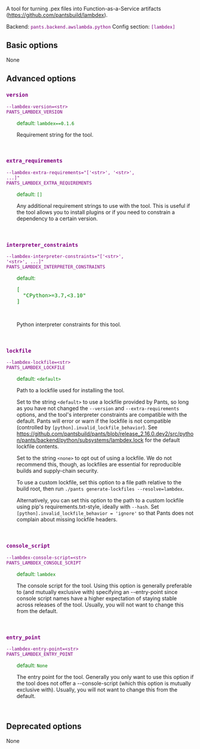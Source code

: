 
A tool for turning .pex files into Function-as-a-Service artifacts (https://github.com/pantsbuild/lambdex).

Backend: <span style="color: purple"><code>pants.backend.awslambda.python</code></span>
Config section: <span style="color: purple"><code>[lambdex]</code></span>

## Basic options

None

## Advanced options

<div style="color: purple">

### `version`

  <code>--lambdex-version=&lt;str&gt;</code><br>
  <code>PANTS_LAMBDEX_VERSION</code><br>
</div>
<div style="padding-left: 2em;">
<span style="color: green">default: <code>lambdex==0.1.6</code></span>

<br>

Requirement string for the tool.
</div>
<br>

<div style="color: purple">

### `extra_requirements`

  <code>--lambdex-extra-requirements=&quot;['&lt;str&gt;', '&lt;str&gt;', ...]&quot;</code><br>
  <code>PANTS_LAMBDEX_EXTRA_REQUIREMENTS</code><br>
</div>
<div style="padding-left: 2em;">
<span style="color: green">default: <code>[]</code></span>

<br>

Any additional requirement strings to use with the tool. This is useful if the tool allows you to install plugins or if you need to constrain a dependency to a certain version.
</div>
<br>

<div style="color: purple">

### `interpreter_constraints`

  <code>--lambdex-interpreter-constraints=&quot;['&lt;str&gt;', '&lt;str&gt;', ...]&quot;</code><br>
  <code>PANTS_LAMBDEX_INTERPRETER_CONSTRAINTS</code><br>
</div>
<div style="padding-left: 2em;">
<span style="color: green">default: <pre>[
  "CPython&gt;=3.7,&lt;3.10"
]</pre></span>

<br>

Python interpreter constraints for this tool.
</div>
<br>

<div style="color: purple">

### `lockfile`

  <code>--lambdex-lockfile=&lt;str&gt;</code><br>
  <code>PANTS_LAMBDEX_LOCKFILE</code><br>
</div>
<div style="padding-left: 2em;">
<span style="color: green">default: <code>&lt;default&gt;</code></span>

<br>

Path to a lockfile used for installing the tool.

Set to the string `<default>` to use a lockfile provided by Pants, so long as you have not changed the `--version` and `--extra-requirements` options, and the tool's interpreter constraints are compatible with the default. Pants will error or warn if the lockfile is not compatible (controlled by `[python].invalid_lockfile_behavior`). See https://github.com/pantsbuild/pants/blob/release_2.16.0.dev2/src/python/pants/backend/python/subsystems/lambdex.lock for the default lockfile contents.

Set to the string `<none>` to opt out of using a lockfile. We do not recommend this, though, as lockfiles are essential for reproducible builds and supply-chain security.

To use a custom lockfile, set this option to a file path relative to the build root, then run `./pants generate-lockfiles --resolve=lambdex`.

Alternatively, you can set this option to the path to a custom lockfile using pip's requirements.txt-style, ideally with `--hash`. Set `[python].invalid_lockfile_behavior = 'ignore'` so that Pants does not complain about missing lockfile headers.
</div>
<br>

<div style="color: purple">

### `console_script`

  <code>--lambdex-console-script=&lt;str&gt;</code><br>
  <code>PANTS_LAMBDEX_CONSOLE_SCRIPT</code><br>
</div>
<div style="padding-left: 2em;">
<span style="color: green">default: <code>lambdex</code></span>

<br>

The console script for the tool. Using this option is generally preferable to (and mutually exclusive with) specifying an --entry-point since console script names have a higher expectation of staying stable across releases of the tool. Usually, you will not want to change this from the default.
</div>
<br>

<div style="color: purple">

### `entry_point`

  <code>--lambdex-entry-point=&lt;str&gt;</code><br>
  <code>PANTS_LAMBDEX_ENTRY_POINT</code><br>
</div>
<div style="padding-left: 2em;">
<span style="color: green">default: <code>None</code></span>

<br>

The entry point for the tool. Generally you only want to use this option if the tool does not offer a --console-script (which this option is mutually exclusive with). Usually, you will not want to change this from the default.
</div>
<br>


## Deprecated options

None


